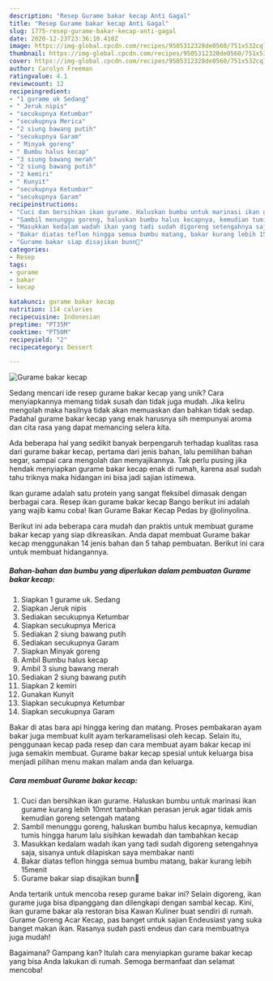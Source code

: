 ```yaml
---
description: "Resep Gurame bakar kecap Anti Gagal"
title: "Resep Gurame bakar kecap Anti Gagal"
slug: 1775-resep-gurame-bakar-kecap-anti-gagal
date: 2020-12-23T23:36:10.410Z
image: https://img-global.cpcdn.com/recipes/9505312328de0560/751x532cq70/gurame-bakar-kecap-foto-resep-utama.jpg
thumbnail: https://img-global.cpcdn.com/recipes/9505312328de0560/751x532cq70/gurame-bakar-kecap-foto-resep-utama.jpg
cover: https://img-global.cpcdn.com/recipes/9505312328de0560/751x532cq70/gurame-bakar-kecap-foto-resep-utama.jpg
author: Carolyn Freeman
ratingvalue: 4.1
reviewcount: 12
recipeingredient:
- "1 gurame uk Sedang"
- " Jeruk nipis"
- "secukupnya Ketumbar"
- "secukupnya Merica"
- "2 siung bawang putih"
- "secukupnya Garam"
- " Minyak goreng"
- " Bumbu halus kecap"
- "3 siung bawang merah"
- "2 siung bawang putih"
- "2 kemiri"
- " Kunyit"
- "secukupnya Ketumbar"
- "secukupnya Garam"
recipeinstructions:
- "Cuci dan bersihkan ikan gurame. Haluskan bumbu untuk marinasi ikan gurame kurang lebih 10mnt tambahkan perasan jeruk agar tidak amis kemudian goreng setengah matang"
- "Sambil menunggu goreng, haluskan bumbu halus kecapnya, kemudian tumis hingga harum lalu sisihkan kewadah dan tambahkan kecap"
- "Masukkan kedalam wadah ikan yang tadi sudah digoreng setengahnya saja, sisanya untuk dilapiskan saya membakar nanti"
- "Bakar diatas teflon hingga semua bumbu matang, bakar kurang lebih 15menit"
- "Gurame bakar siap disajikan bunn🥰"
categories:
- Resep
tags:
- gurame
- bakar
- kecap

katakunci: gurame bakar kecap 
nutrition: 114 calories
recipecuisine: Indonesian
preptime: "PT35M"
cooktime: "PT50M"
recipeyield: "2"
recipecategory: Dessert

---
```



![Gurame bakar kecap](https://img-global.cpcdn.com/recipes/9505312328de0560/751x532cq70/gurame-bakar-kecap-foto-resep-utama.jpg)

Sedang mencari ide resep gurame bakar kecap yang unik? Cara menyiapkannya memang tidak susah dan tidak juga mudah. Jika keliru mengolah maka hasilnya tidak akan memuaskan dan bahkan tidak sedap. Padahal gurame bakar kecap yang enak harusnya sih mempunyai aroma dan cita rasa yang dapat memancing selera kita.

Ada beberapa hal yang sedikit banyak berpengaruh terhadap kualitas rasa dari gurame bakar kecap, pertama dari jenis bahan, lalu pemilihan bahan segar, sampai cara mengolah dan menyajikannya. Tak perlu pusing jika hendak menyiapkan gurame bakar kecap enak di rumah, karena asal sudah tahu triknya maka hidangan ini bisa jadi sajian istimewa.

Ikan gurame adalah satu protein yang sangat fleksibel dimasak dengan berbagai cara. Resep ikan gurame bakar kecap Bango berikut ini adalah yang wajib kamu coba! Ikan Gurame Bakar Kecap Pedas by @olinyolina.


Berikut ini ada beberapa cara mudah dan praktis untuk membuat gurame bakar kecap yang siap dikreasikan. Anda dapat membuat Gurame bakar kecap menggunakan 14 jenis bahan dan 5 tahap pembuatan. Berikut ini cara untuk membuat hidangannya.

<!--inarticleads1-->

##### Bahan-bahan dan bumbu yang diperlukan dalam pembuatan Gurame bakar kecap:

1. Siapkan 1 gurame uk. Sedang
1. Siapkan  Jeruk nipis
1. Sediakan secukupnya Ketumbar
1. Siapkan secukupnya Merica
1. Sediakan 2 siung bawang putih
1. Sediakan secukupnya Garam
1. Siapkan  Minyak goreng
1. Ambil  Bumbu halus kecap
1. Ambil 3 siung bawang merah
1. Sediakan 2 siung bawang putih
1. Siapkan 2 kemiri
1. Gunakan  Kunyit
1. Siapkan secukupnya Ketumbar
1. Siapkan secukupnya Garam


Bakar di atas bara api hingga kering dan matang. Proses pembakaran ayam bakar juga membuat kulit ayam terkaramelisasi oleh kecap. Selain itu, penggunaan kecap pada resep dan cara membuat ayam bakar kecap ini juga semakin membuat. Gurame bakar kecap spesial untuk keluarga bisa menjadi pilihan menu makan malam anda dan keluarga. 

<!--inarticleads2-->

##### Cara membuat Gurame bakar kecap:

1. Cuci dan bersihkan ikan gurame. Haluskan bumbu untuk marinasi ikan gurame kurang lebih 10mnt tambahkan perasan jeruk agar tidak amis kemudian goreng setengah matang
1. Sambil menunggu goreng, haluskan bumbu halus kecapnya, kemudian tumis hingga harum lalu sisihkan kewadah dan tambahkan kecap
1. Masukkan kedalam wadah ikan yang tadi sudah digoreng setengahnya saja, sisanya untuk dilapiskan saya membakar nanti
1. Bakar diatas teflon hingga semua bumbu matang, bakar kurang lebih 15menit
1. Gurame bakar siap disajikan bunn🥰


Anda tertarik untuk mencoba resep gurame bakar ini? Selain digoreng, ikan gurame juga bisa dipanggang dan dilengkapi dengan sambal kecap. Kini, ikan gurame bakar ala restoran bisa Kawan Kuliner buat sendiri di rumah. Gurame Goreng Acar Kecap, pas banget untuk sajian Endeusiast yang suka banget makan ikan. Rasanya sudah pasti endeus dan cara membuatnya juga mudah! 

Bagaimana? Gampang kan? Itulah cara menyiapkan gurame bakar kecap yang bisa Anda lakukan di rumah. Semoga bermanfaat dan selamat mencoba!
